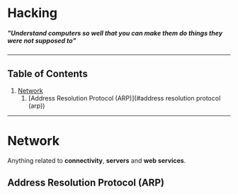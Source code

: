 # Hacking

##### "Understand computers so well that you can make them do things they were not supposed to"

***

## Table of Contents
1. [Network](#network)
	1. [Address Resolution Protocol (ARP)](#address resolution protocol (arp))

***

# Network

Anything related to **connectivity**, **servers** and **web services**.

## Address Resolution Protocol (ARP)
